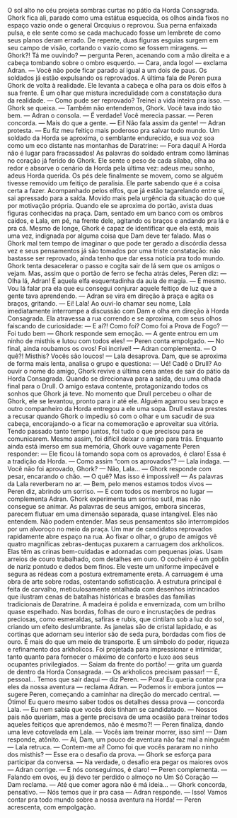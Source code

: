 O sol alto no céu projeta sombras curtas no pátio da Horda Consagrada. Ghork fica ali, parado como uma estátua esquecida, os olhos ainda fixos no espaço vazio onde o general Orcquius o reprovou. Sua perna enfaixada pulsa, e ele sente como se cada machucado fosse um lembrete de como seus planos deram errado.
De repente, duas figuras esguias surgem em seu campo de visão, cortando o vazio como se fossem miragens.
— Ghork?! Tá me ouvindo? — pergunta Peren, acenando com a mão direita e a cabeça tombando sobre o ombro esquerdo.
— Cara, anda logo! — exclama Adran. — Você não pode ficar parado aí igual a um dois de paus. Os soldados já estão expulsando os reprovados.
A última fala de Peren puxa Ghork de volta à realidade. Ele levanta a cabeça e olha para os dois elfos à sua frente. É um olhar que mistura incredulidade com a constatação dura da realidade.
— Como pude ser reprovado? Treinei a vida inteira pra isso. — Ghork se queixa.
— Também não entendemos, Ghork. Você tava indo tão bem. — Adran o consola.
— É verdade! Você merecia passar. — Peren concorda. — Mais do que a gente.
— Ei! Não fala assim da gente! — Adran protesta. — Eu fiz meu feitiço mais poderoso pra salvar todo mundo.
Um soldado da Horda se aproxima, o semblante endurecido, e sua voz soa como um eco distante nas montanhas de Daratrine:
— Fora daqui! A Horda não é lugar para fracassados!
As palavras do soldado entram como lâminas no coração já ferido do Ghork. Ele sente o peso de cada sílaba, olha ao redor e absorve o cenário da Horda pela última vez: adeus meu sonho, adeus Horda querida. Os pés dele finalmente se movem, como se alguém tivesse removido um feitiço de paralisia. Ele parte sabendo que é a coisa certa a fazer. Acompanhado pelos elfos, que já estão tagarelando entre si, sai apressado para a saída. Movido mais pela urgência da situação do que por motivação própria.
Quando ele se aproxima do portão, avista duas figuras conhecidas na praça. Dam, sentado em um banco com os ombros caídos, e Lala, em pé, na frente dele, agitando os braços e andando pra lá e pra cá. Mesmo de longe, Ghork é capaz de identificar que ela está, mais uma vez, indignada por alguma coisa que Dam deve ter falado. Mas o Ghork mal tem tempo de imaginar o que pode ter gerado a discórdia dessa vez e seus pensamentos já são tomados por uma triste constatação: não bastasse ser reprovado, ainda tenho que dar essa notícia pra todo mundo.
Ghork tenta desacelerar o passo e cogita sair de lá sem que os amigos o vejam. Mas, assim que o portão de ferro se fecha atrás deles, Peren diz:
— Olha lá, Adran! É aquela elfa esquentadinha da aula de magia.
— É mesmo. Vou lá falar pra ela que eu consegui conjurar aquele feitiço de luz que a gente tava aprendendo. — Adran se vira em direção à praça e agita os braços, gritando. — Ei! Lala!
Ao ouvi-lo chamar seu nome, Lala imediatamente interrompe a discussão com Dam e olha em direção à Horda Consagrada. Ela atravessa a rua correndo e se aproxima, com seus olhos faiscando de curiosidade:
— E aí?! Como foi? Como foi a Prova de Fogo?
— Foi tudo bem — Ghork responde sem emoção.
— A gente entrou em um ninho de misthis e lutou com todos eles! — Peren conta empolgado.
— No final, ainda roubamos os ovos! Foi incrível! — Adran complementa.
— O quê?! Misthis? Vocês são loucos! — Lala desaprova.
Dam, que se aproxima de forma mais lenta, analisa o grupo e questiona:
— Ué! Cadê o Drull?
Ao ouvir o nome do amigo, Ghork revive a última cena antes de sair do pátio da Horda Consagrada.  Quando se direcionava para a saída, deu uma olhada final para o Drull. O amigo estava contente, protagonizando todos os sonhos que Ghork já teve. No momento que Drull percebeu o olhar de Ghork, ele se levantou, pronto para ir até ele. Alguém agarrou seu braço e outro companheiro da Horda entregou a ele uma sopa. Drull estava prestes a recusar quando Ghork o impediu só com o olhar e um sacudir de sua cabeça, encorajando-o a ficar na comemoração e aproveitar sua vitória. Tendo passado tanto tempo juntos, foi tudo o que precisou para se comunicarem. Mesmo assim, foi difícil deixar o amigo para trás.
Enquanto ainda está imerso em sua memória, Ghork ouve vagamente Peren responder:
— Ele ficou lá tomando sopa com os aprovados, é claro! Essa é a tradição da Horda.
— Como assim “com os aprovados”? — Lala indaga. — Você não foi aprovado, Ghork?
— Não, Lala... — Ghork responde com pesar, encarando o chão.
— O quê? Mas isso é impossível! — As palavras da Lala reverberam no ar.
— Bem, pelo menos estamos todos vivos — Peren diz, abrindo um sorriso.
— E com todos os membros no lugar — complementa Adran.
Ghork experimenta um sorriso sutil, mas não consegue se animar. As palavras de seus amigos, embora sinceras, parecem flutuar em uma dimensão separada, quase intangível. Eles não entendem. Não podem entender. Mas seus pensamentos são interrompidos por um alvoroço no meio da praça. Um mar de candidatos reprovados rapidamente abre espaço na rua.
Ao fixar o olhar, o grupo de amigos vê quatro magníficas zebras-dentuças puxarem a carruagem dos arkholicos. Elas têm as crinas bem-cuidadas e adornadas com pequenas joias. Usam arreios de couro trabalhado, com detalhes em ouro. O cocheiro é um goblin de nariz pontudo e dedos bem finos. Ele veste um uniforme impecável e segura as rédeas com a postura extremamente ereta.
A carruagem é uma obra de arte sobre rodas, ostentando sofisticação. A estrutura principal é feita de carvalho, meticulosamente entalhada com desenhos intrincados que ilustram cenas de batalhas históricas e brasões das famílias tradicionais de Daratrine. A madeira é polida e envernizada, com um brilho quase espelhado. Nas bordas, folhas de ouro e incrustações de pedras preciosas, como esmeraldas, safiras e rubis, que cintilam sob a luz do sol, criando um efeito deslumbrante. As janelas são de cristal lapidado, e as cortinas que adornam seu interior são de seda pura, bordadas com fios de ouro. É mais do que um meio de transporte. É um símbolo do poder, riqueza e refinamento dos arkholicos. Foi projetada para impressionar e intimidar, tanto quanto para fornecer o máximo de conforto e luxo aos seus ocupantes privilegiados.
— Saiam da frente do portão! — grita um guarda de dentro da Horda Consagrada. — Os arkholicos precisam passar!
— É, pessoal... Temos que sair daqui — diz Peren.
— Poxa! Eu queria contar pra eles da nossa aventura — reclama Adran.
— Podemos ir embora juntos — sugere Peren, começando a caminhar na direção do mercado central.
— Ótimo! Eu quero mesmo saber todos os detalhes dessa prova — concorda Lala. — Eu nem sabia que vocês dois tinham se candidatado.
— Nossos pais não queriam, mas a gente precisava de uma ocasião para treinar todos aqueles feitiços que aprendemos, não é mesmo?! — Peren finaliza, dando uma leve cotovelada em Lala.
— Vocês iam treinar morrer, isso sim! — Dam responde, atônito.
— Ai, Dam, um pouco de aventura não faz mal a ninguém — Lala retruca. — Contem-me aí! Como foi que vocês pararam no ninho dos misthis?
— Esse era o desafio da prova. — Ghork se esforça para participar da conversa.
— Na verdade, o desafio era pegar os maiores ovos — Adran corrige.
— E nós conseguimos, é claro! — Peren complementa.
— Falando em ovos, eu já devo ter perdido o almoço no Um Só Coração — Dam reclama.
— Até que comer agora não é má ideia... — Ghork concorda, pensativo.
— Nós temos que ir pra casa — Adran responde.
— Isso! Vamos contar pra todo mundo sobre a nossa aventura na Horda! — Peren acrescenta, com empolgação.